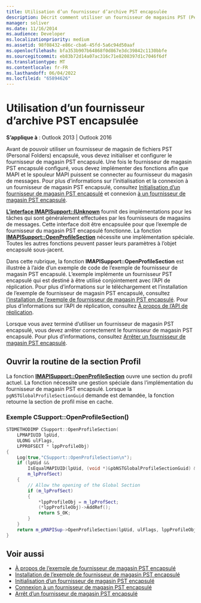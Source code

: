 ```yaml
---
title: Utilisation d’un fournisseur d’archive PST encapsulée
description: Décrit comment utiliser un fournisseur de magasins PST (Personal Folders File) encapsulé dans Outlook 2013 et Outlook 2016.
manager: soliver
ms.date: 11/16/2014
ms.audience: Developer
ms.localizationpriority: medium
ms.assetid: 98f08432-e86c-cba6-45fd-5a6c94d50aaf
ms.openlocfilehash: bfa353b907b64868f0d867e3dc39842c1130bbfe
ms.sourcegitcommit: eb83b72d14a07ac316c71e8208397d1c7046f6df
ms.translationtype: MT
ms.contentlocale: fr-FR
ms.lasthandoff: 06/04/2022
ms.locfileid: "65894626"
---
```

# <a name="using-a-wrapped-pst-store-provider"></a>Utilisation d’un fournisseur d’archive PST encapsulée

**S’applique à** : Outlook 2013 | Outlook 2016
  
Avant de pouvoir utiliser un fournisseur de magasin de fichiers PST (Personal Folders) encapsulé, vous devez initialiser et configurer le fournisseur de magasin PST encapsulé. Une fois le fournisseur de magasin PST encapsulé configuré, vous devez implémenter des fonctions afin que MAPI et le spouleur MAPI puissent se connecter au fournisseur du magasin de messages. Pour plus d’informations sur l’initialisation et la connexion à un fournisseur de magasin PST encapsulé, consultez [Initialisation d’un fournisseur de magasin PST encapsulé](initializing-a-wrapped-pst-store-provider.md) et connexion [à un fournisseur de magasin PST encapsulé](logging-on-to-a-wrapped-pst-store-provider.md).
  
**[L’interface IMAPISupport::IUnknown](imapisupportiunknown.md)** fournit des implémentations pour les tâches qui sont généralement effectuées par les fournisseurs de magasins de messages. Cette interface doit être encapsulée pour que l’exemple de fournisseur du magasin PST encapsulé fonctionne. La fonction **[IMAPISupport::OpenProfileSection](imapisupport-openprofilesection.md)** nécessite une implémentation spéciale. Toutes les autres fonctions peuvent passer leurs paramètres à l’objet encapsulé sous-jacent.
  
Dans cette rubrique, la fonction **IMAPISupport::OpenProfileSection** est illustrée à l’aide d’un exemple de code de l’exemple de fournisseur de magasin PST encapsulé. L’exemple implémente un fournisseur PST encapsulé qui est destiné à être utilisé conjointement avec l’API de réplication. Pour plus d’informations sur le téléchargement et l’installation de l’exemple de fournisseur de magasin PST encapsulé, consultez [l’installation de l’exemple de fournisseur de magasin PST encapsulé](installing-the-sample-wrapped-pst-store-provider.md). Pour plus d’informations sur l’API de réplication, consultez [À propos de l’API de réplication](about-the-replication-api.md).
  
Lorsque vous avez terminé d’utiliser un fournisseur de magasin PST encapsulé, vous devez arrêter correctement le fournisseur de magasin PST encapsulé. Pour plus d’informations, consultez [Arrêter un fournisseur de magasin PST encapsulé](shutting-down-a-wrapped-pst-store-provider.md).
  
## <a name="open-profile-section-routine"></a>Ouvrir la routine de la section Profil

La fonction **[IMAPISupport::OpenProfileSection](imapisupport-openprofilesection.md)** ouvre une section du profil actuel. La fonction nécessite une gestion spéciale dans l’implémentation du fournisseur de magasin PST encapsulé. Lorsque la `pgNSTGlobalProfileSectionGuid` demande est demandée, la fonction retourne la section de profil mise en cache.
  
### <a name="csupportopenprofilesection-example"></a>Exemple CSupport::OpenProfileSection()

```cpp
STDMETHODIMP CSupport::OpenProfileSection( 
    LPMAPIUID lpUid, 
    ULONG ulFlags, 
    LPPROFSECT * lppProfileObj) 
{ 
    Log(true,"CSupport::OpenProfileSection\n"); 
    if (lpUid &&  
        IsEqualMAPIUID(lpUid, (void *)&pbNSTGlobalProfileSectionGuid) &&  
        m_lpProfSect) 
    {      
        // Allow the opening of the Global Section 
        if (m_lpProfSect) 
        { 
            *lppProfileObj = m_lpProfSect; 
            (*lppProfileObj)->AddRef(); 
            return S_OK; 
        } 
    } 
    return m_pMAPISup->OpenProfileSection(lpUid, ulFlags, lppProfileObj); 
}
```

## <a name="see-also"></a>Voir aussi

- [À propos de l’exemple de fournisseur de magasin PST encapsulé](about-the-sample-wrapped-pst-store-provider.md)
- [Installation de l’exemple de fournisseur de magasin PST encapsulé](installing-the-sample-wrapped-pst-store-provider.md)
- [Initialisation d’un fournisseur de magasin PST encapsulé](initializing-a-wrapped-pst-store-provider.md)
- [Connexion à un fournisseur de magasin PST encapsulé](logging-on-to-a-wrapped-pst-store-provider.md)
- [Arrêt d’un fournisseur de magasin PST encapsulé](shutting-down-a-wrapped-pst-store-provider.md)

